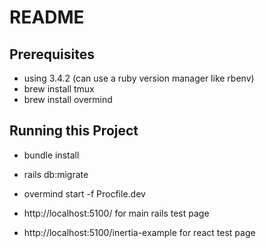 # README

## Prerequisites
- using 3.4.2 (can use a ruby version manager like rbenv)
- brew install tmux
- brew install overmind

## Running this Project
- bundle install
- rails db:migrate
- overmind start -f Procfile.dev

- http://localhost:5100/ for main rails test page
- http://localhost:5100/inertia-example for react test page